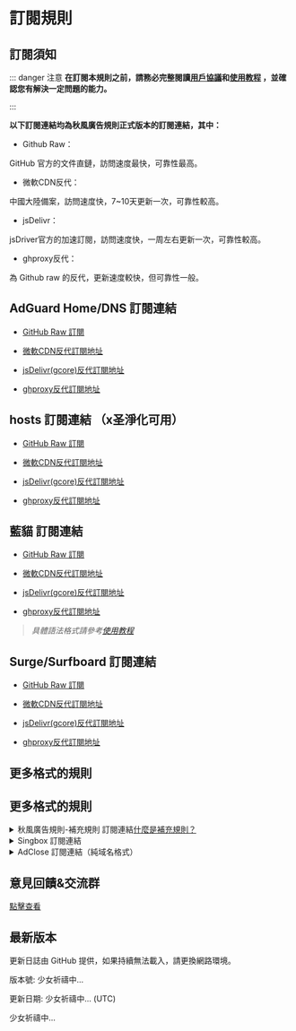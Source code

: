 # 訂閱規則

## 訂閱須知

::: danger 注意
**在訂閱本規則之前，請務必完整閱讀[用戶協議](./Protocol.md)和[使用教程](./Knowledge) ，並確認您有解決一定問題的能力。**

:::

**以下訂閱連結均為秋風廣告規則正式版本的訂閱連結，其中：**

- Github Raw：

GitHub 官方的文件直鏈，訪問速度最快，可靠性最高。

- 微軟CDN反代：

中國大陸備案，訪問速度快，7~10天更新一次，可靠性較高。

- jsDelivr：

jsDriver官方的加速訂閱，訪問速度快，一周左右更新一次，可靠性較高。

 - ghproxy反代：

為 Github raw 的反代，更新速度較快，但可靠性一般。

## AdGuard Home/DNS 訂閱連結

- [GitHub Raw 訂閱](https://raw.githubusercontent.com/TG-Twilight/AWAvenue-Ads-Rule/main/AWAvenue-Ads-Rule.txt)

- [微軟CDN反代訂閱地址](https://jsd.onmicrosoft.cn/gh/TG-Twilight/AWAvenue-Ads-Rule@main/AWAvenue-Ads-Rule.txt)

- [jsDelivr(gcore)反代訂閱地址](https://gcore.jsdelivr.net/gh/TG-Twilight/AWAvenue-Ads-Rule@main/AWAvenue-Ads-Rule.txt)

- [ghproxy反代訂閱地址](https://mirror.ghproxy.com/https://raw.githubusercontent.com/TG-Twilight/AWAvenue-Ads-Rule/main/AWAvenue-Ads-Rule.txt)


## hosts 訂閱連結 （x圣淨化可用）

- [GitHub Raw 訂閱](https://raw.githubusercontent.com/TG-Twilight/AWAvenue-Ads-Rule/main/Filters/AWAvenue-Ads-Rule-hosts.txt)

- [微軟CDN反代訂閱地址](https://jsd.onmicrosoft.cn/gh/TG-Twilight/AWAvenue-Ads-Rule@main/Filters/AWAvenue-Ads-Rule-hosts.txt)

- [jsDelivr(gcore)反代訂閱地址](https://gcore.jsdelivr.net/gh/TG-Twilight/AWAvenue-Ads-Rule@main/Filters/AWAvenue-Ads-Rule-hosts.txt)

- [ghproxy反代訂閱地址](https://mirror.ghproxy.com/https://raw.githubusercontent.com/TG-Twilight/AWAvenue-Ads-Rule/main/Filters/AWAvenue-Ads-Rule-hosts.txt)


## 藍貓 訂閱連結

- [GitHub Raw 訂閱](https://raw.githubusercontent.com/TG-Twilight/AWAvenue-Ads-Rule/main/Filters/AWAvenue-Ads-Rule-Clash.yaml)

- [微軟CDN反代訂閱地址](https://jsd.onmicrosoft.cn/gh/TG-Twilight/AWAvenue-Ads-Rule@main/Filters/AWAvenue-Ads-Rule-Clash.yaml)

- [jsDelivr(gcore)反代訂閱地址](https://gcore.jsdelivr.net/gh/TG-Twilight/AWAvenue-Ads-Rule@main/Filters/AWAvenue-Ads-Rule-Clash.yaml)

- [ghproxy反代訂閱地址](https://mirror.ghproxy.com/https://raw.githubusercontent.com/TG-Twilight/AWAvenue-Ads-Rule/main/Filters/AWAvenue-Ads-Rule-Clash.yaml)

> *具體語法格式請參考[使用教程](./Knowledge#藍貓)*

## Surge/Surfboard 訂閱連結

- [GitHub Raw 訂閱](https://raw.githubusercontent.com/TG-Twilight/AWAvenue-Ads-Rule/main/Filters/AWAvenue-Ads-Rule-Surge.txt)

- [微軟CDN反代訂閱地址](https://jsd.onmicrosoft.cn/gh/TG-Twilight/AWAvenue-Ads-Rule@main/Filters/AWAvenue-Ads-Rule-Surge.txt)

- [jsDelivr(gcore)反代訂閱地址](https://gcore.jsdelivr.net/gh/TG-Twilight/AWAvenue-Ads-Rule@main/Filters/AWAvenue-Ads-Rule-Surge.txt)

- [ghproxy反代訂閱地址](https://mirror.ghproxy.com/https://raw.githubusercontent.com/TG-Twilight/AWAvenue-Ads-Rule/main/Filters/AWAvenue-Ads-Rule-Surge.txt)


## 更多格式的規則
## 更多格式的規則

<details>
  <summary>秋風廣告規則-補充規則 訂閱連結<a href="https://github.com/TG-Twilight/AWAvenue-Ads-Rule/blob/main/assets/README_Update.md#:~:text=%E6%96%B0%E5%A2%9E%EF%BC%9A%E2%80%9CAWAvenue%2DAds%2DRule%2DReplenish%E2%80%9D%EF%BC%8C%E7%A7%8B%E9%A3%8E%E5%B9%BF%E5%91%8A%E8%A7%84%E5%88%99%E7%9A%84%E8%A1%A5%E5%85%85%E8%A7%84%E5%88%99%EF%BC%8C%E6%AD%A4%E8%A7%84%E5%88%99%E5%8C%85%E5%90%AB%E4%BA%86%E4%B8%80%E4%BA%9B%E8%BE%83%E4%B8%BA%E6%BF%80%E8%BF%9B%E7%9A%84%E8%A2%AB%E6%8B%A6%E6%88%AA%E5%9F%9F%E5%90%8D%EF%BC%88%E6%BF%80%E8%BF%9B%E7%A8%8B%E5%BA%A6%E8%BF%9C%E8%BF%9C%E4%B8%8D%E5%A6%82%E2%80%9CAWAvenue%2DAds%2DRule%2DStrict%E6%BF%80%E8%BF%9B%E7%89%88%E2%80%9D%EF%BC%89%EF%BC%8C%E4%B8%94%E6%AF%8F%E4%B8%AA%E9%83%BD%E9%85%8D%E6%9C%89%E7%9B%B8%E5%85%B3%E7%9A%84%E8%AF%B4%E6%98%8E%E3%80%82%E8%BF%99%E4%BA%9B%E5%9F%9F%E5%90%8D%E9%80%9A%E5%B8%B8%E6%9D%A5%E8%AE%B2%E4%B8%8D%E4%BC%9A%E5%A4%AA%E5%BD%B1%E5%93%8D%E4%BD%A0%E7%BD%91%E7%BB%9C%E7%9A%84%E6%AD%A3%E5%B8%B8%E4%BD%BF%E7%94%A8%EF%BC%8C%E4%BD%86%E8%BF%98%E6%98%AF%E4%B8%BA%E6%9C%89%E9%9C%80%E8%A6%81%E7%9A%84%E4%BA%BA%E6%8F%90%E4%BE%9B%E4%BA%86%E4%B8%80%E4%B8%AA%E9%80%89%E6%8B%A9%EF%BC%8C%E4%BD%A0%E5%8F%AF%E4%BB%A5%E8%87%AA%E7%94%B1%E9%80%89%E6%8B%A9%E6%98%AF%E5%90%A6%E8%AE%A2%E9%98%85%E3%80%82">什麼是補充規則？</a></summary>

- [GitHub Raw 訂閱](https://raw.githubusercontent.com/TG-Twilight/AWAvenue-Ads-Rule/main/Filters/AWAvenue-Ads-Rule-Replenish.txt)

- [微軟CDN反代訂閱地址](https://jsd.onmicrosoft.cn/gh/TG-Twilight/AWAvenue-Ads-Rule@main/Filters/AWAvenue-Ads-Rule-Replenish.txt)

- [jsDelivr(gcore)反代訂閱地址](https://gcore.jsdelivr.net/gh/TG-Twilight/AWAvenue-Ads-Rule@main/Filters/AWAvenue-Ads-Rule-Replenish.txt)

- [ghproxy反代訂閱地址](https://mirror.ghproxy.com/https://raw.githubusercontent.com/TG-Twilight/AWAvenue-Ads-Rule/main/Filters/AWAvenue-Ads-Rule-Replenish.txt)

  *Tips：“秋風廣告規則-補充規則” 僅提供適用於“AdGuard Home/DNS”的訂閱連結，若需要其他格式請自行轉換*
</details>

<details>
  <summary>Singbox 訂閱連結</summary>

- [GitHub Raw 訂閱](https://raw.githubusercontent.com/TG-Twilight/AWAvenue-Ads-Rule/main/Filters/AWAvenue-Ads-Rule-Singbox.json)

- [微軟 CDN 反代訂閱地址](https://jsd.onmicrosoft.cn/gh/TG-Twilight/AWAvenue-Ads-Rule@main/Filters/AWAvenue-Ads-Rule-Singbox.json)

- [jsDelivr(gcore) 反代訂閱地址](https://gcore.jsdelivr.net/gh/TG-Twilight/AWAvenue-Ads-Rule@main/Filters/AWAvenue-Ads-Rule-Singbox.json)

- [ghproxy 反代訂閱地址](https://mirror.ghproxy.com/https://raw.githubusercontent.com/TG-Twilight/AWAvenue-Ads-Rule/main/Filters/AWAvenue-Ads-Rule-Singbox.json)

- [GitHub Raw 訂閱（REGEX）](https://raw.githubusercontent.com/TG-Twilight/AWAvenue-Ads-Rule/main/Filters/AWAvenue-Ads-Rule-Singbox-regex.json

- [微軟 CDN 反代訂閱地址（REGEX）](https://jsd.onmicrosoft.cn/gh/TG-Twilight/AWAvenue-Ads-Rule@main/Filters/AWAvenue-Ads-Rule-Singbox-regex.json)

- [jsDelivr(gcore) 反代訂閱地址（REGEX）](https://gcore.jsdelivr.net/gh/TG-Twilight/AWAvenue-Ads-Rule@main/Filters/AWAvenue-Ads-Rule-Singbox-regex.json)

- [ghproxy 反代訂閱地址（REGEX）](https://mirror.ghproxy.com/https://raw.githubusercontent.com/TG-Twilight/AWAvenue-Ads-Rule/main/Filters/AWAvenue-Ads-Rule-Singbox-regex.json)

</details>

<details>
  <summary>AdClose 訂閱連結（純域名格式）</summary>

- [GitHub Raw 訂閱](https://raw.githubusercontent.com/TG-Twilight/AWAvenue-Ads-Rule/main/Filters/AWAvenue-Ads-Rule-AdClose.txt)

- [微軟 CDN 反代訂閱地址](https://jsd.onmicrosoft.cn/gh/TG-Twilight/AWAvenue-Ads-Rule@main/Filters/AWAvenue-Ads-Rule-AdClose.txt)

- [jsDelivr(gcore) 反代訂閱地址](https://gcore.jsdelivr.net/gh/TG-Twilight/AWAvenue-Ads-Rule@main/Filters/AWAvenue-Ads-Rule-AdClose.txt)

- [ghproxy 反代訂閱地址](https://mirror.ghproxy.com/https://raw.githubusercontent.com/TG-Twilight/AWAvenue-Ads-Rule/main/Filters/AWAvenue-Ads-Rule-AdClose.txt)

</details>

## 意見回饋&交流群

[點擊查看](/Support.html)

## 最新版本

<span id="hidden">更新日誌由 GitHub 提供，如果持續無法載入，請更換網路環境。</span>

版本號: <span id="version">少女祈禱中...</span>

更新日期: <span id="date">少女祈禱中...</span> (UTC)

<p id="info">少女祈禱中...</p>

<script setup>
import FetchInfo from '/.vitepress/components/FetchInfo.vue'
</script>
<FetchInfo/>